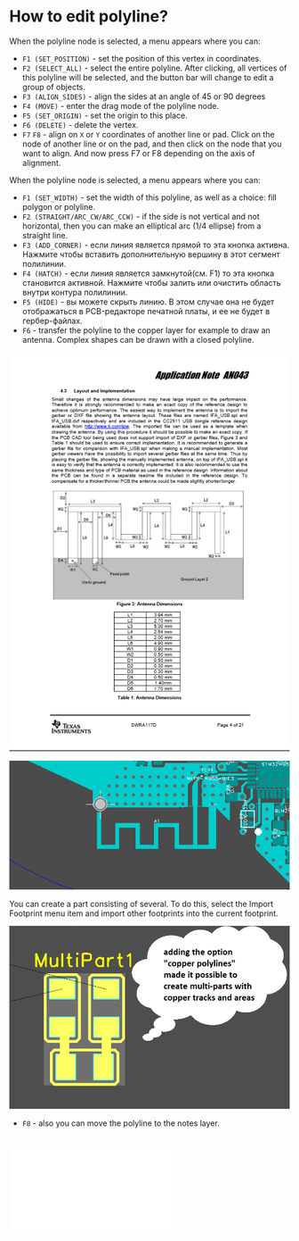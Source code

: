 # How to edit polyline?

When the polyline node is selected, a menu appears where you can:

* `F1 (SET_POSITION)` - set the position of this vertex in coordinates.
* `F2 (SELECT_ALL)` - select the entire polyline. After clicking, all vertices of this polyline will be selected, and the button bar will change to edit a group of objects.
* `F3 (ALIGN_SIDES)` - align the sides at an angle of 45 or 90 degrees
* `F4 (MOVE)` - enter the drag mode of the polyline node.
* `F5 (SET_ORIGIN)` - set the origin to this place.
* `F6 (DELETE)` - delete the vertex.
* `F7` `F8` - align on `X` or `Y` coordinates of another line or pad. Click on the node of another line or on the pad, and then click on the node that you want to align. And now press F7 or F8 depending on the axis of alignment.

When the polyline node is selected, a menu appears where you can:

* `F1 (SET_WIDTH)` - set the width of this polyline, as well as a choice: fill polygon or polyline.
* `F2 (STRAIGHT/ARC_CW/ARC_CCW)` - if the side is not vertical and not horizontal, then you can make an elliptical arc (1/4 ellipse) from a straight line.
* `F3 (ADD_CORNER)` - если линия является прямой то эта кнопка активна. Нажмите чтобы вставить дополнительную вершину в этот сегмент полилинии.
* `F4 (HATCH)` - если линия является замкнутой(см. F1) то эта кнопка становится активной. Нажмите чтобы залить или очистить область внутри контура полилинии.
* `F5 (HIDE)` - вы можете скрыть линию. В этом случае она не будет отображаться в PCB-редакторе печатной платы, и ее не будет в гербер-файлах.
* `F6` - transfer the polyline to the copper layer for example to draw an antenna. Complex shapes can be drawn with a closed polyline.

![](pictures/antenna1.png)

![](pictures/antenna2.png)

You can create a part consisting of several. To do this, select the Import Footprint menu item and import other footprints into the current footprint.

![](pictures/multi_part.png)

* `F8` -  also you can move the polyline to the notes layer.

# ![return](How_to.md)
